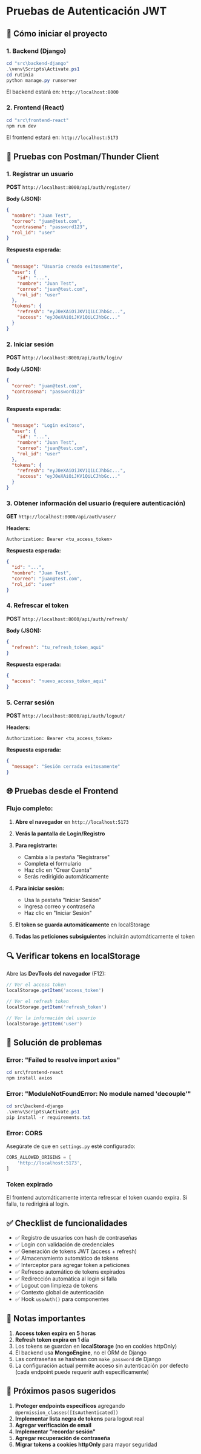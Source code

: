# Pruebas de Autenticación JWT

## 🚀 Cómo iniciar el proyecto

### 1. Backend (Django)
```powershell
cd "src\backend-django"
.\venv\Scripts\Activate.ps1
cd rutinia
python manage.py runserver
```

El backend estará en: `http://localhost:8000`

### 2. Frontend (React)
```powershell
cd "src\frontend-react"
npm run dev
```

El frontend estará en: `http://localhost:5173`

## 🧪 Pruebas con Postman/Thunder Client

### 1. Registrar un usuario
**POST** `http://localhost:8000/api/auth/register/`

**Body (JSON):**
```json
{
  "nombre": "Juan Test",
  "correo": "juan@test.com",
  "contrasena": "password123",
  "rol_id": "user"
}
```

**Respuesta esperada:**
```json
{
  "message": "Usuario creado exitosamente",
  "user": {
    "id": "...",
    "nombre": "Juan Test",
    "correo": "juan@test.com",
    "rol_id": "user"
  },
  "tokens": {
    "refresh": "eyJ0eXAiOiJKV1QiLCJhbGc...",
    "access": "eyJ0eXAiOiJKV1QiLCJhbGc..."
  }
}
```

### 2. Iniciar sesión
**POST** `http://localhost:8000/api/auth/login/`

**Body (JSON):**
```json
{
  "correo": "juan@test.com",
  "contrasena": "password123"
}
```

**Respuesta esperada:**
```json
{
  "message": "Login exitoso",
  "user": {
    "id": "...",
    "nombre": "Juan Test",
    "correo": "juan@test.com",
    "rol_id": "user"
  },
  "tokens": {
    "refresh": "eyJ0eXAiOiJKV1QiLCJhbGc...",
    "access": "eyJ0eXAiOiJKV1QiLCJhbGc..."
  }
}
```

### 3. Obtener información del usuario (requiere autenticación)
**GET** `http://localhost:8000/api/auth/user/`

**Headers:**
```
Authorization: Bearer <tu_access_token>
```

**Respuesta esperada:**
```json
{
  "id": "...",
  "nombre": "Juan Test",
  "correo": "juan@test.com",
  "rol_id": "user"
}
```

### 4. Refrescar el token
**POST** `http://localhost:8000/api/auth/refresh/`

**Body (JSON):**
```json
{
  "refresh": "tu_refresh_token_aqui"
}
```

**Respuesta esperada:**
```json
{
  "access": "nuevo_access_token_aqui"
}
```

### 5. Cerrar sesión
**POST** `http://localhost:8000/api/auth/logout/`

**Headers:**
```
Authorization: Bearer <tu_access_token>
```

**Respuesta esperada:**
```json
{
  "message": "Sesión cerrada exitosamente"
}
```

## 🌐 Pruebas desde el Frontend

### Flujo completo:

1. **Abre el navegador** en `http://localhost:5173`

2. **Verás la pantalla de Login/Registro**

3. **Para registrarte:**
   - Cambia a la pestaña "Registrarse"
   - Completa el formulario
   - Haz clic en "Crear Cuenta"
   - Serás redirigido automáticamente

4. **Para iniciar sesión:**
   - Usa la pestaña "Iniciar Sesión"
   - Ingresa correo y contraseña
   - Haz clic en "Iniciar Sesión"

5. **El token se guarda automáticamente** en localStorage

6. **Todas las peticiones subsiguientes** incluirán automáticamente el token

## 🔍 Verificar tokens en localStorage

Abre las **DevTools del navegador** (F12):

```javascript
// Ver el access token
localStorage.getItem('access_token')

// Ver el refresh token
localStorage.getItem('refresh_token')

// Ver la información del usuario
localStorage.getItem('user')
```

## 🐛 Solución de problemas

### Error: "Failed to resolve import axios"
```powershell
cd src\frontend-react
npm install axios
```

### Error: "ModuleNotFoundError: No module named 'decouple'"
```powershell
cd src\backend-django
.\venv\Scripts\Activate.ps1
pip install -r requirements.txt
```

### Error: CORS
Asegúrate de que en `settings.py` esté configurado:
```python
CORS_ALLOWED_ORIGINS = [
    'http://localhost:5173',
]
```

### Token expirado
El frontend automáticamente intenta refrescar el token cuando expira. Si falla, te redirigirá al login.

## ✅ Checklist de funcionalidades

- ✅ Registro de usuarios con hash de contraseñas
- ✅ Login con validación de credenciales
- ✅ Generación de tokens JWT (access + refresh)
- ✅ Almacenamiento automático de tokens
- ✅ Interceptor para agregar token a peticiones
- ✅ Refresco automático de tokens expirados
- ✅ Redirección automática al login si falla
- ✅ Logout con limpieza de tokens
- ✅ Contexto global de autenticación
- ✅ Hook `useAuth()` para componentes

## 📝 Notas importantes

1. **Access token expira en 5 horas**
2. **Refresh token expira en 1 día**
3. Los tokens se guardan en **localStorage** (no en cookies httpOnly)
4. El backend usa **MongoEngine**, no el ORM de Django
5. Las contraseñas se hashean con `make_password` de Django
6. La configuración actual permite acceso sin autenticación por defecto (cada endpoint puede requerir auth específicamente)

## 🎯 Próximos pasos sugeridos

1. **Proteger endpoints específicos** agregando `@permission_classes([IsAuthenticated])`
2. **Implementar lista negra de tokens** para logout real
3. **Agregar verificación de email**
4. **Implementar "recordar sesión"**
5. **Agregar recuperación de contraseña**
6. **Migrar tokens a cookies httpOnly** para mayor seguridad
